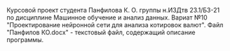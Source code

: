 Курсовой проект студента Панфилова К. О. группы н.ИЗДтв 23.1/Б3-21 по дисциплине Машинное обучение и анализ данных. Вариат №10 "Проектирование нейронной сети для анализа котировок валют".
Файл "Панфилов КО.docx" - текстовый файл, содержащий описание программы.

